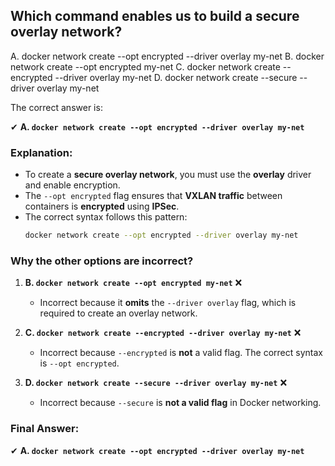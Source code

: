 ## Which command enables us to build a secure overlay network? 
A. docker network create --opt encrypted --driver overlay my-net 
B. docker network create --opt encrypted my-net 
C. docker network create --encrypted --driver overlay my-net 
D. docker network create --secure --driver overlay my-net

The correct answer is:  

✔ **A. `docker network create --opt encrypted --driver overlay my-net`**  

### **Explanation:**  
- To create a **secure overlay network**, you must use the **overlay** driver and enable encryption.  
- The `--opt encrypted` flag ensures that **VXLAN traffic** between containers is **encrypted** using **IPSec**.
- The correct syntax follows this pattern:  
  ```sh
  docker network create --opt encrypted --driver overlay my-net
  ```

### **Why the other options are incorrect?**
1. **B. `docker network create --opt encrypted my-net`** ❌  
   - Incorrect because it **omits** the `--driver overlay` flag, which is required to create an overlay network.

2. **C. `docker network create --encrypted --driver overlay my-net`** ❌  
   - Incorrect because `--encrypted` is **not** a valid flag. The correct syntax is `--opt encrypted`.

3. **D. `docker network create --secure --driver overlay my-net`** ❌  
   - Incorrect because `--secure` is **not a valid flag** in Docker networking.

### **Final Answer:**  
✔ **A. `docker network create --opt encrypted --driver overlay my-net`**
